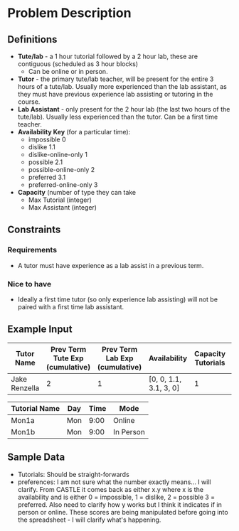 # Problem Description

## Definitions

- **Tute/lab** - a 1 hour tutorial followed by a 2 hour lab, these are contiguous (scheduled as 3 hour blocks)
  - Can be online or in person.
- **Tutor** - the primary tute/lab teacher, will be present for the entire 3 hours of a tute/lab. Usually more experienced than the lab assistant, as they must have previous experience lab assisting or tutoring in the course.
- **Lab Assistant** - only present for the 2 hour lab (the last two hours of the tute/lab). Usually less experienced than the tutor. Can be a first time teacher.
- **Availability Key** (for a particular time):
  - impossible 0
  - dislike 1.1
  - dislike-online-only 1
  - possible 2.1
  - possible-online-only 2
  - preferred 3.1
  - preferred-online-only 3
- **Capacity** (number of type they can take
  - Max Tutorial (integer)
  - Max Assistant (integer)

## Constraints

### Requirements

- A tutor must have experience as a lab assist in a previous term.

### Nice to have

- Ideally a first time tutor (so only experience lab assisting) will not be paired with a first time lab assistant.

## Example Input

| Tutor Name    | Prev Term Tute Exp (cumulative) | Prev Term Lab Exp (cumulative) | Availability           | Capacity Tutorials | Capacity Assistant | Prefer Tutorial |
| ------------- | ------------------ | ------------------ | ---------------------- | ------------------ | ------------------ | --------------- |
| Jake Renzella | 2                  | 1                  | [0, 0, 1.1, 3.1, 3, 0] | 1                  | 1                  | Y               |

| Tutorial Name | Day | Time | Mode      |
| ------------- | --- | ---- | --------- |
| Mon1a         | Mon | 9:00 | Online    |
| Mon1b         | Mon | 9:00 | In Person |

## Sample Data
* Tutorials: Should be straight-forwards
* preferences: I am not sure what the number exactly means... I will clarify. From CASTLE it comes back as either x.y where x is the availability and is either 0 = impossible, 1 = dislike, 2 = possible 3 = preferred. Also need to clarify how y works but I think it indicates if in person or online.
These scores are being manipulated before going into the spreadsheet - I will clarify what's happening.